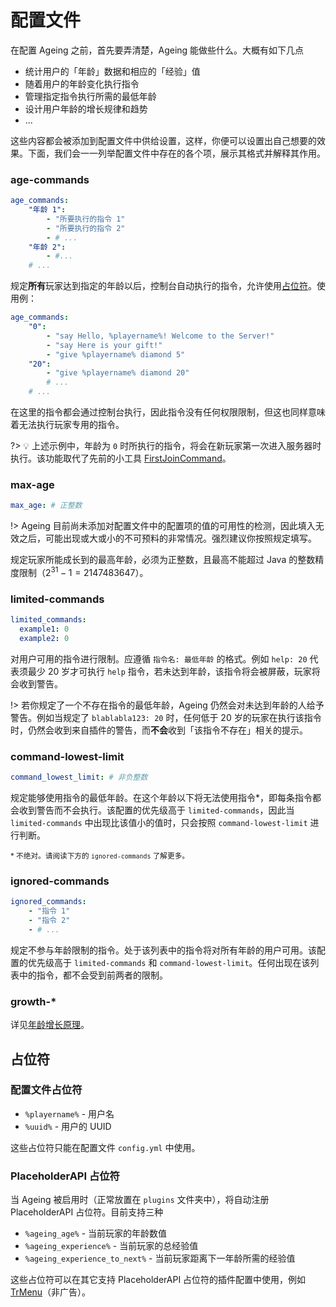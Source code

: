 # 配置文件

在配置 Ageing 之前，首先要弄清楚，Ageing 能做些什么。大概有如下几点

- 统计用户的「年龄」数据和相应的「经验」值
- 随着用户的年龄变化执行指令
- 管理指定指令执行所需的最低年龄
- 设计用户年龄的增长规律和趋势
- ...

这些内容都会被添加到配置文件中供给设置，这样，你便可以设置出自己想要的效果。下面，我们会一一列举配置文件中存在的各个项，展示其格式并解释其作用。

### age-commands

```yml
age_commands:
    "年龄 1":
        - "所要执行的指令 1"
        - "所要执行的指令 2"
        - # ...
    "年龄 2":
        - #...
    # ...
```

规定**所有**玩家达到指定的年龄以后，控制台自动执行的指令，允许使用[占位符](#占位符)。使用例：

```yml
age_commands:
    "0":
        - "say Hello, %playername%! Welcome to the Server!"
        - "say Here is your gift!"
        - "give %playername% diamond 5"
    "20":
        - "give %playername% diamond 20"
        # ...
    # ...
```

在这里的指令都会通过控制台执行，因此指令没有任何权限限制，但这也同样意味着无法执行玩家专用的指令。

?> 💡 上述示例中，年龄为 `0` 时所执行的指令，将会在新玩家第一次进入服务器时执行。该功能取代了先前的小工具 [FirstJoinCommand](https://github.com/sotapmc/FirstJoinCommand)。

### max-age

```yml
max_age: # 正整数
```

!> Ageing 目前尚未添加对配置文件中的配置项的值的可用性的检测，因此填入无效之后，可能出现或大或小的不可预料的非常情况。强烈建议你按照规定填写。

规定玩家所能成长到的最高年龄，必须为正整数，且最高不能超过 Java 的整数精度限制（$2^{31} - 1 = 2147483647$）。

### limited-commands

```yml
limited_commands:
  example1: 0
  example2: 0
```

对用户可用的指令进行限制。应遵循 `指令名: 最低年龄` 的格式。例如 `help: 20` 代表须最少 20 岁才可执行 `help` 指令，若未达到年龄，该指令将会被屏蔽，玩家将会收到警告。

!> 若你规定了一个不存在指令的最低年龄，Ageing 仍然会对未达到年龄的人给予警告。例如当规定了 `blablabla123: 20` 时，任何低于 20 岁的玩家在执行该指令时，仍然会收到来自插件的警告，而**不会**收到「该指令不存在」相关的提示。

### command-lowest-limit

```yml
command_lowest_limit: # 非负整数
```

规定能够使用指令的最低年龄。在这个年龄以下将无法使用指令*，即每条指令都会收到警告而不会执行。该配置的优先级高于 `limited-commands`，因此当 `limited-commands` 中出现比该值小的值时，只会按照 `command-lowest-limit` 进行判断。

<small>* 不绝对。请阅读下方的 <code>ignored-commands</code> 了解更多。</small>

### ignored-commands

```yml
ignored_commands:
    - "指令 1"
    - "指令 2"
    - # ...
```

规定不参与年龄限制的指令。处于该列表中的指令将对所有年龄的用户可用。该配置的优先级高于 `limited-commands` 和 `command-lowest-limit`。任何出现在该列表中的指令，都不会受到前两者的限制。

### growth-*

详见[年龄增长原理](/ageing/growth.md)。

## 占位符

### 配置文件占位符

- `%playername%` - 用户名
- `%uuid%` - 用户的 UUID

这些占位符只能在配置文件 `config.yml` 中使用。

### PlaceholderAPI 占位符

当 Ageing 被启用时（正常放置在 `plugins` 文件夹中），将自动注册 PlaceholderAPI 占位符。目前支持三种

- `%ageing_age%` - 当前玩家的年龄数值
- `%ageing_experience%` - 当前玩家的总经验值
- `%ageing_experience_to_next%` - 当前玩家距离下一年龄所需的经验值

这些占位符可以在其它支持 PlaceholderAPI 占位符的插件配置中使用，例如 [TrMenu](https://github.com/Arasple/TrMenu)（非广告）。